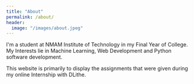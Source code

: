 ```yaml
---
title: "About"
permalink: /about/
header:
  image: "/images/about.jpeg"
---
```


I'm a student at NMAM Institute of Technology in my Final Year of College.
My Interests lie in Machine Learning, Web Development and Python software development. 

This website is primarily to display the assignments that were given during my online Internship with DLithe.